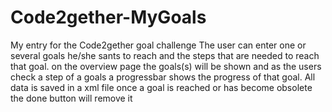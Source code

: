# Code2gether-MyGoals
My entry for the Code2gether goal challenge
The user can enter one or several goals he/she sants to reach and the steps that are needed to reach that goal.
on the overview page the goals(s) will be shown and as the users check a step of a goals a progressbar shows the progress of that goal.
All data is saved in a xml file 
once a goal is reached or has become obsolete the done button will remove it 
